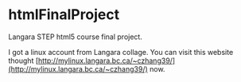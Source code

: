 htmlFinalProject
============

Langara STEP html5 course final project.

I got a linux account from Langara collage. You can visit this website thought [http://mylinux.langara.bc.ca/~czhang39/](http://mylinux.langara.bc.ca/~czhang39/) now.